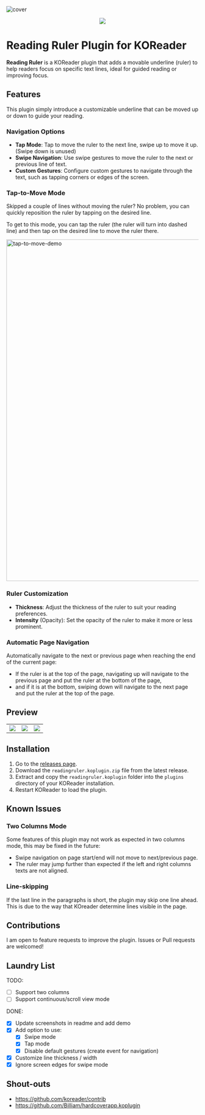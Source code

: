 ![cover](https://github.com/user-attachments/assets/e2d5d86d-3376-46a6-a265-9be218021b14)

<p align="center">
  <a href="https://ko-fi.com/syakhisk" target="_blank"> <img src="https://ko-fi.com/img/githubbutton_sm.svg"/> </a>
</p>

# Reading Ruler Plugin for KOReader

**Reading Ruler** is a KOReader plugin that adds a movable underline (ruler) to help readers focus on specific text lines, ideal for guided reading or improving focus.

## Features

This plugin simply introduce a customizable underline that can be moved up or down to guide your reading.

### Navigation Options

- **Tap Mode**: Tap to move the ruler to the next line, swipe up to move it up. (Swipe down is unused)
- **Swipe Navigation**: Use swipe gestures to move the ruler to the next or previous line of text.
- **Custom Gestures**: Configure custom gestures to navigate through the text, such as tapping corners or edges of the screen.

### Tap-to-Move Mode

Skipped a couple of lines without moving the ruler? No problem, you can quickly reposition the ruler by tapping on the desired line.


To get to this mode, you can tap the ruler (the ruler will turn into dashed line) and then tap on the desired line to move the ruler there.

<img width="896" alt="tap-to-move-demo" src="https://github.com/user-attachments/assets/0b22e6fe-46ae-4f1c-82ad-01cdeca7cd70" />

### Ruler Customization

- **Thickness**: Adjust the thickness of the ruler to suit your reading preferences.
- **Intensity** (Opacity): Set the opacity of the ruler to make it more or less prominent.

### Automatic Page Navigation

Automatically navigate to the next or previous page when reaching the end of the current page:

- If the ruler is at the top of the page, navigating up will navigate to the previous page and put the ruler at the bottom of the page,
- and if it is at the bottom, swiping down will navigate to the next page and put the ruler at the top of the page.

## Preview

<table>
   <tr>
      <td>
         <img src="https://github.com/user-attachments/assets/66661951-c5b5-4d9c-9c4c-c1817570c885">
      </td>
      <td>
         <img src="https://github.com/user-attachments/assets/cc785f42-c1ba-490d-9d4b-7643aa8bb291">
      </td>
      <td>
         <img src="https://github.com/user-attachments/assets/22dce65c-4285-4dd8-a49e-25855838a3ac">
      </td>
   </tr>
</table>

## Installation

1. Go to the [releases page](https://github.com/Syakhisk/readingruler.koplugin/releases).
2. Download the `readingruler.koplugin.zip` file from the latest release.
3. Extract and copy the `readingruler.koplugin` folder into the `plugins` directory of your KOReader installation.
4. Restart KOReader to load the plugin.

## Known Issues

### Two Columns Mode

Some features of this plugin may not work as expected in two columns mode, this may be fixed in the future:

- Swipe navigation on page start/end will not move to next/previous page.
- The ruler may jump further than expected if the left and right columns texts are not aligned.

### Line-skipping

If the last line in the paragraphs is short, the plugin may skip one line ahead. This is due to the way that KOreader determine lines visible in the page.

## Contributions
I am open to feature requests to improve the plugin. Issues or Pull requests are welcomed!

## Laundry List

TODO:

- [ ] Support two columns
- [ ] Support continuous/scroll view mode

DONE:

- [x] Update screenshots in readme and add demo
- [x] Add option to use:
  - [x] Swipe mode
  - [x] Tap mode
  - [x] Disable default gestures (create event for navigation)
- [x] Customize line thickness / width
- [x] Ignore screen edges for swipe mode

## Shout-outs

- https://github.com/koreader/contrib
- https://github.com/Billiam/hardcoverapp.koplugin
